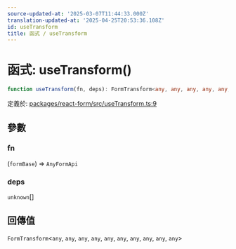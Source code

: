 ```yaml
---
source-updated-at: '2025-03-07T11:44:33.000Z'
translation-updated-at: '2025-04-25T20:53:36.108Z'
id: useTransform
title: 函式 / useTransform
---
```

# 函式: useTransform()

```ts
function useTransform(fn, deps): FormTransform<any, any, any, any, any, any, any, any, any, any>
```

定義於: [packages/react-form/src/useTransform.ts:9](https://github.com/TanStack/form/blob/main/packages/react-form/src/useTransform.ts#L9)

## 參數

### fn

(`formBase`) => `AnyFormApi`

### deps

`unknown`[]

## 回傳值

`FormTransform`\<`any`, `any`, `any`, `any`, `any`, `any`, `any`, `any`, `any`, `any`\>
